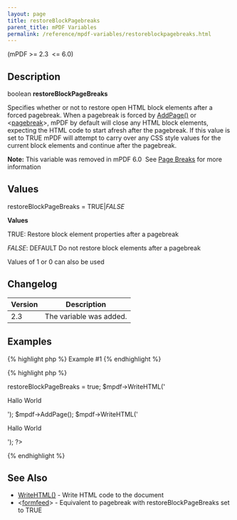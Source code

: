 ```yaml
---
layout: page
title: restoreBlockPagebreaks
parent_title: mPDF Variables
permalink: /reference/mpdf-variables/restoreblockpagebreaks.html
---
```


<div id="bpmbook" class="bpmbook" style="direction:ltr;">
<div class="topic_user_field">
<div id="U0">
<p>(mPDF &gt;= 2.3&nbsp; &lt;= 6.0)</p>
<h2>Description</h2>

<div class="alert alert-info" role="alert">boolean <b>restoreBlockPageBreaks</b></div>
<p>Specifies whether or not to restore open HTML block elements after a forced pagebreak. When a pagebreak is forced by <a href="/reference/mpdf-functions/addpage.html">AddPage()</a> or &lt;<a href="/reference/html-control-tags/pagebreak.html">pagebreak</a>&gt;, mPDF by default will close any HTML block elements, expecting the HTML code to start afresh after the pagebreak. If this value is set to <span class="smallblock">TRUE</span> mPDF will attempt to carry over any CSS style values for the current block elements and continue after the pagebreak.</p>

<div class="alert alert-info" role="alert"><b>Note:</b> This variable was removed in mPDF 6.0&nbsp; See <a href="/paging/page-breaks.html">Page Breaks</a> for more information</div>
<h2>Values</h2>
<p class="manual_param_dt"><span class="parameter">restoreBlockPageBreaks</span> = <span class="smallblock">TRUE</span>|<span class="smallblock"><i>FALSE</i></span></p>
<p class="manual_param_dd"><b>Values</b>

<span class="smallblock">TRUE</span>: Restore block element properties after a pagebreak

<span class="smallblock"><i>FALSE</i></span>: <span class="smallblock">DEFAULT</span> Do not restore block elements after a pagebreak

Values of 1 or 0 can also be used</p>
<h2>Changelog</h2>
<table class="bpmTopic"> <thead>
<tr> <th>Version</th> <th>Description</th> </tr>
</thead> <tbody>
<tr>
<td>2.3</td>
<td>The variable was added.</td>
</tr>
</tbody> </table>
<h2>Examples</h2>

{% highlight php %}
Example #1
{% endhighlight %}

{% highlight php %}
<?php

<?php

$mpdf=new mPDF();

$mpdf->restoreBlockPageBreaks = true;

$mpdf->WriteHTML('<div class="firstlevel"><div class="secondlevel"><p>Hallo World</p>');

$mpdf->AddPage();

$mpdf->WriteHTML('<p>Hallo World</p></div></div>');

?>
{% endhighlight %}

<h2>See Also</h2>
<ul>
<li class="manual_boxlist"><a href="/reference/mpdf-functions/setwatermarktext.html">WriteHTML()</a> - Write HTML code to the document</li>
<li class="manual_boxlist">&lt;<a href="/reference/html-control-tags/formfeed.html">formfeed</a>&gt; - Equivalent to pagebreak with <span class="parameter">restoreBlockPageBreaks</span> set to <span class="smallblock">TRUE</span> </li>
</ul>
</div>
</div>

